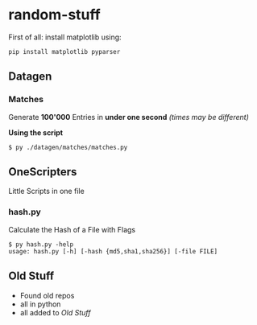 # random-stuff

First of all: install matplotlib using:
```
pip install matplotlib pyparser
```

## Datagen
### Matches
Generate **100'000** Entries in **under one second** _(times may be different)_

**Using the script**
```
$ py ./datagen/matches/matches.py
```
## OneScripters
Little Scripts in one file
### hash.py
Calculate the Hash of a File with Flags
```
$ py hash.py -help
usage: hash.py [-h] [-hash {md5,sha1,sha256}] [-file FILE]
```
## Old Stuff
- Found old repos
- all in python
- all added to _Old Stuff_

